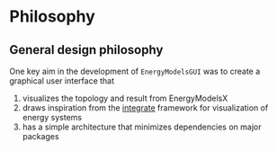 # Philosophy

## General design philosophy

One key aim in the development of `EnergyModelsGUI` was to create a graphical user interface that

1. visualizes the topology and result from EnergyModelsX
2. draws inspiration from the [integrate](https://www.sintef.no/programvare/integrate/) framework for visualization of energy systems
3. has a simple architecture that minimizes dependencies on major packages

